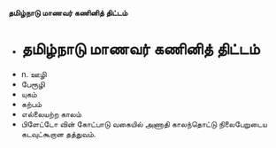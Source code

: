 **தமிழ்நாடு மாணவர் கணினித் திட்டம்**
- # தமிழ்நாடு மாணவர் கணினித் திட்டம்
- n. ஊழி
- பேரூழி
- யுகம்
- கற்பம்
- எல்லையற்ற காலம்
- பிளேட்டோ வின் கோட்பாடு வகையில் அணாதி காலந்தொட்டு நிலைபேறுடைய கடவுட்கூறான தத்துவம்.

